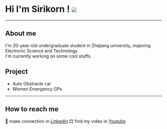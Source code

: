 # Hi I'm Sirikorn ! ![](https://img1.picmix.com/output/stamp/normal/7/5/5/3/903557_caef3.gif)
-------------
## About me

I'm 20-year-old undergraduate student in Zhejiang university, majoring Electronic Science and Technology.  
I'm currently working on some cool stuffs.

## Project
- Auto Obstracle car
- Women Emergency GPs

-------------

## How to reach me
🤝 make connection in [LinkedIn](https://www.linkedin.com/in/sirikorn-740341231/overlay/about-this-profile/?lipi=urn%3Ali%3Apage%3Ad_flagship3_profile_view_base%3BynIBWArLQU2bWJu3YMdSqg%3D%3D)
🎞 find my video in [Youtube](https://www.youtube.com/@wanderfromley)
